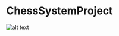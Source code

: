 # ChessSystemProject

![alt text](https://github.com/CarlosLaurine/ChessSystemProject-Java/blob/main/Chess-Layer-and-Board-Layer-Design.png?raw=true)
